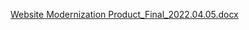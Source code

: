 [Website Modernization Product_Final_2022.04.05.docx](https://github.com/department-of-veterans-affairs/va.gov-team/files/8400223/Website.Modernization.Product_Final_2022.04.05.docx)

